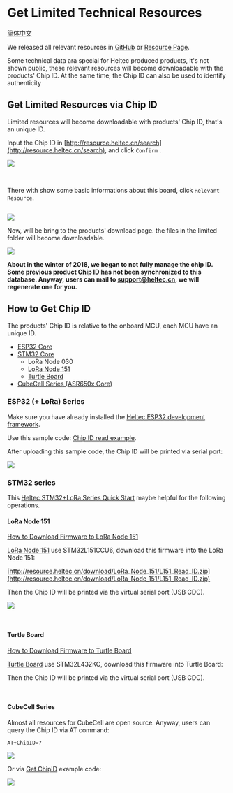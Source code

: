 # Get Limited Technical Resources
[简体中文](https://heltec-automation.readthedocs.io/zh_CN/latest/general/view_limited_technical_data.html)

We released all relevant resources in [GitHub](https://github.com/HelTecAutomation) or [Resource Page](http://resource.heltec.cn/).

Some technical data ara special for Heltec produced products, it's not shown public, these relevant resources will become downloadable with the products' Chip ID. At the same time, the Chip ID can also be used to identify authenticity

## Get Limited Resources via Chip ID

Limited resources will become downloadable with products' Chip ID, that's an unique ID.

Input the Chip ID in [http://resource.heltec.cn/search](http://resource.heltec.cn/search), and click `Confirm` .

![](img/view_limited_technical_data/03.png)

&nbsp;

There with show some basic informations about this board, click `Relevant Resource`.

``` Tip:: The license in this page is also useful, such as ESP32 + LoRa series, the ESP32_LoRaWAN library need this license to active.

```



![](img/view_limited_technical_data/04.png)

Now, will be bring to the products' download page. the files in the limited folder will become downloadable.

![](img/view_limited_technical_data/05.png)

**About in the winter of 2018, we began to not fully manage the chip ID. Some previous product Chip ID has not been synchronized to this database. Anyway, users can mail to [support@heltec.cn](mailto:support@heltec.cn), we will regenerate one for you.**



## How to Get Chip ID

The products' Chip ID is relative to the onboard MCU, each MCU have an unique ID.

- [ESP32 Core](#esp32-lora-series)
- [STM32 Core](#stm32-series)
  - LoRa Node 030
  - [LoRa Node 151](#lora-node-151)
  - [Turtle Board](#turtle-board)
- [CubeCell Series (ASR650x Core)](#cubecell-series)

### ESP32 (+ LoRa) Series

Make sure you have already installed the [Heltec ESP32 development framework](https://heltec-automation-docs.readthedocs.io/en/latest/esp32/quick_start.html).

Use this sample code: [Chip ID read example](https://github.com/Heltec-Aaron-Lee/WiFi_Kit_series/blob/master/esp32/libraries/ESP32/examples/ChipID/GetChipID/GetChipID.ino).

After uploading this sample code, the Chip ID will be printed via serial port:

![](img/view_limited_technical_data/02.png)

### STM32 series

This [Heltec STM32+LoRa Series Quick Start](https://heltec-automation-docs.readthedocs.io/en/latest/stm32/quick_start.html) maybe helpful for the following operations.

#### LoRa Node 151

[How to Download Firmware to LoRa Node 151](https://heltec-automation-docs.readthedocs.io/en/latest/stm32/lora_node_151/download_firmware.html)

[LoRa Node 151](https://heltec.org/project/lora-node-151/) use STM32L151CCU6, download this firmware into the LoRa Node 151:

[http://resource.heltec.cn/download/LoRa_Node_151/L151_Read_ID.zip](http://resource.heltec.cn/download/LoRa_Node_151/L151_Read_ID.zip)

Then the Chip ID will be printed via the virtual serial port (USB CDC).

![](img/view_limited_technical_data/06.png)

&nbsp;

#### Turtle Board

[How to Download Firmware to Turtle Board](https://heltec-automation-docs.readthedocs.io/en/latest/stm32/turtle_board/download_firmware.html)

[Turtle Board](https://heltec.org/project/turtle-board/) use STM32L432KC, download this firmware into Turtle Board:

Then the Chip ID will be printed via the virtual serial port (USB CDC).

&nbsp;

#### CubeCell Series

Almost all resources for CubeCell are open source. Anyway, users can query the Chip ID via AT command:

```shell
AT+ChipID=?
```

![](img/view_limited_technical_data/07.png)

Or via [Get ChipID](https://github.com/HelTecAutomation/ASR650x-Arduino/blob/master/libraries/Basics/examples/ChipID/ChipID.ino) example code: 

![](img/view_limited_technical_data/08.png)